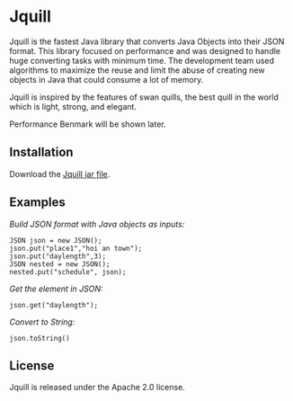 # Jquill

Jquill is the fastest Java library that converts Java Objects into their JSON format. This library focused on performance and was designed to handle huge converting tasks with minimum time. The development team used algorithms to maximize the reuse and limit the abuse of creating new objects in Java that could consume a lot of memory.

Jquill is inspired by the features of swan quills, the best quill in the world which is light, strong, and elegant.

Performance Benmark will be shown later.

## Installation

Download the [Jquill jar file](https://drive.google.com/file/d/1xL_0PCIwQdb1DjLI_GRZ_lrVlvL3Vrv3/view?usp=drive_link).

## Examples

*Build JSON format with Java objects as inputs:*

	JSON json = new JSON();
	json.put("place1","hoi an town");
	json.put("daylength",3);
	JSON nested = new JSON();
	nested.put("schedule", json);

*Get the element in JSON:*

    json.get("daylength");

*Convert to String:*

    json.toString()

## License

Jquill is released under the Apache 2.0 license.
